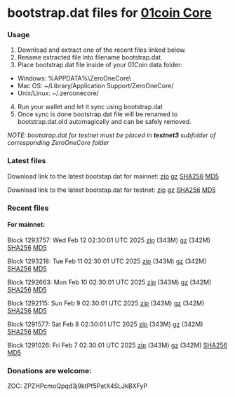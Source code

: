 # bootstrap.dat files for [01coin Core](https://01coin.io)

### Usage

1. Download and extract one of the recent files linked below.
2. Rename extracted file into filename bootstrap.dat.
3. Place bootstrap.dat file inside of your 01Coin data folder:
 - Windows: %APPDATA%\ZeroOneCore\
 - Mac OS: ~/Library/Application Support/ZeroOneCore/
 - Unix/Linux: ~/.zeroonecore/
4. Run your wallet and let it sync using bootstrap.dat
5. Once sync is done bootstrap.dat file will be renamed to bootstrap.dat.old automagically and can be safely removed.

_NOTE: bootstrap.dat for testnet must be placed in **testnet3** subfolder of corresponding ZeroOneCore folder_

### Latest files
Download link to the latest bootstap.dat for mainnet: [zip](https://files.01coin.io/mainnet/bootstrap.dat.zip) [gz](https://files.01coin.io/mainnet/bootstrap.dat.tar.gz) [SHA256](https://files.01coin.io/mainnet/sha256.txt) [MD5](https://files.01coin.io/mainnet/md5.txt)

Download link to the latest bootstap.dat for testnet: [zip](https://files.01coin.io/testnet/bootstrap.dat.zip) [gz](https://files.01coin.io/testnet/bootstrap.dat.tar.gz) [SHA256](https://files.01coin.io/testnet/sha256.txt) [MD5](https://files.01coin.io/testnet/md5.txt)

### Recent files

#### For mainnet:

Block 1293757: Wed Feb 12 02:30:01 UTC 2025 [zip](https://files.01coin.io/mainnet/2025-02-12/bootstrap.dat.zip) (343M) [gz](https://files.01coin.io/mainnet/2025-02-12/bootstrap.dat.tar.gz) (342M) [SHA256](https://files.01coin.io/mainnet/2025-02-12/sha256.txt) [MD5](https://files.01coin.io/mainnet/2025-02-12/md5.txt)

Block 1293218: Tue Feb 11 02:30:01 UTC 2025 [zip](https://files.01coin.io/mainnet/2025-02-11/bootstrap.dat.zip) (343M) [gz](https://files.01coin.io/mainnet/2025-02-11/bootstrap.dat.tar.gz) (342M) [SHA256](https://files.01coin.io/mainnet/2025-02-11/sha256.txt) [MD5](https://files.01coin.io/mainnet/2025-02-11/md5.txt)

Block 1292663: Mon Feb 10 02:30:01 UTC 2025 [zip](https://files.01coin.io/mainnet/2025-02-10/bootstrap.dat.zip) (343M) [gz](https://files.01coin.io/mainnet/2025-02-10/bootstrap.dat.tar.gz) (342M) [SHA256](https://files.01coin.io/mainnet/2025-02-10/sha256.txt) [MD5](https://files.01coin.io/mainnet/2025-02-10/md5.txt)

Block 1292115: Sun Feb  9 02:30:01 UTC 2025 [zip](https://files.01coin.io/mainnet/2025-02-09/bootstrap.dat.zip) (343M) [gz](https://files.01coin.io/mainnet/2025-02-09/bootstrap.dat.tar.gz) (342M) [SHA256](https://files.01coin.io/mainnet/2025-02-09/sha256.txt) [MD5](https://files.01coin.io/mainnet/2025-02-09/md5.txt)

Block 1291577: Sat Feb  8 02:30:01 UTC 2025 [zip](https://files.01coin.io/mainnet/2025-02-08/bootstrap.dat.zip) (343M) [gz](https://files.01coin.io/mainnet/2025-02-08/bootstrap.dat.tar.gz) (342M) [SHA256](https://files.01coin.io/mainnet/2025-02-08/sha256.txt) [MD5](https://files.01coin.io/mainnet/2025-02-08/md5.txt)

Block 1291026: Fri Feb  7 02:30:01 UTC 2025 [zip](https://files.01coin.io/mainnet/2025-02-07/bootstrap.dat.zip) (343M) [gz](https://files.01coin.io/mainnet/2025-02-07/bootstrap.dat.tar.gz) (342M) [SHA256](https://files.01coin.io/mainnet/2025-02-07/sha256.txt) [MD5](https://files.01coin.io/mainnet/2025-02-07/md5.txt)


### Donations are welcome:

ZOC: ZPZHPcmoQpqd3j9ktPf5PetX4SLJkBXFyP
